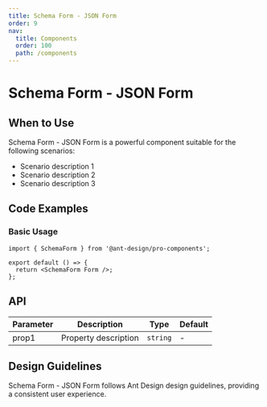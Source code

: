 ```yaml
---
title: Schema Form - JSON Form
order: 9
nav:
  title: Components
  order: 100
  path: /components
---
```


# Schema Form - JSON Form

## When to Use

Schema Form - JSON Form is a powerful component suitable for the following scenarios:

- Scenario description 1
- Scenario description 2
- Scenario description 3

## Code Examples

### Basic Usage

```tsx | pure
import { SchemaForm } from '@ant-design/pro-components';

export default () => {
  return <SchemaForm Form />;
};
```

## API

| Parameter | Description          | Type     | Default |
| --------- | -------------------- | -------- | ------- |
| prop1     | Property description | `string` | -       |

## Design Guidelines

Schema Form - JSON Form follows Ant Design design guidelines, providing a consistent user experience.
